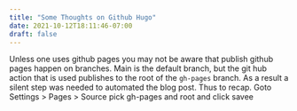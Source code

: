 ```yaml
---
title: "Some Thoughts on Github Hugo"
date: 2021-10-12T18:11:46-07:00
draft: false
---
```


Unless one uses github pages you may not be aware that publish github pages happen on branches. Main is the default branch, but the git hub action that is used publishes to the root of the `gh-pages` branch. As a result a silent step was needed to automated the blog post. Thus to recap. Goto Settings > Pages > Source pick gh-pages and root and click savee

